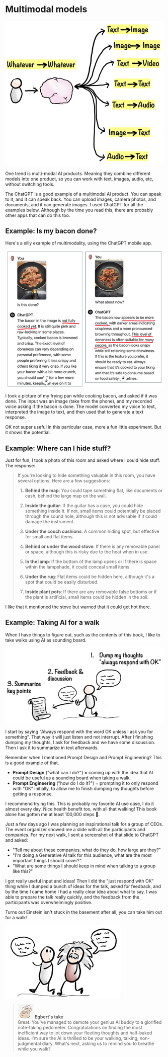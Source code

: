 # Multimodal models

![](../.gitbook/assets/080-whatever-to-whatever.png)

One trend is multi-modal AI products. Meaning they combine different models into one product, so you can work with text, images, audio, etc, without switching tools.

The ChatGPT is a good example of a multimodal AI product. You can speak to it, and it can speak back. You can upload images, camera photos, and documents, and it can generate images. I used ChatGPT for all the examples below. Although by the time you read this, there are probably other apps that can do this too.

## Example: Is my bacon done?

Here's a silly example of multimodality, using the ChatGPT mobile app.

![](../.gitbook/assets/080-bacon.png)

I took a picture of my frying pan while cooking bacon, and asked if it was done.
The input was an image (take from the phone), and my recorded voice asking if the bacon is done. The model converted my voice to text, interpreted the image to text, and then used that to generate a text response.

OK not super useful in this particular case, more a fun little experiment. But it shows the potential.

## Example: Where can I hide stuff?

Just for fun, I took a photo of this room and asked where I could hide stuff. The response:

> If you're looking to hide something valuable in this room, you have several options. Here are a few suggestions:
>
> 1. **Behind the map**: You could tape something flat, like documents or cash, behind the large map on the wall.
>
> 2. **Inside the guitar**: If the guitar has a case, you could hide something inside it. If not, small items could potentially be placed through the sound hole, although this is not advisable if it could damage the instrument.
>
> 3. **Under the couch cushions**: A common hiding spot, but effective for small and flat items.
>
> 4. **Behind or under the wood stove**: If there is any removable panel or space, although this is risky due to the heat when in use.
>
> 5. **In the lamp**: If the bottom of the lamp opens or if there is space within the lampshade, it could conceal small items.
>
> 6. **Under the rug**: Flat items could be hidden here, although it's a spot that could be easily disturbed.
>
> 7. **Inside plant pots**: If there are any removable false bottoms or if the plant is artificial, small items could be hidden in the soil.

I like that it mentioned the stove but warned that it could get hot there.

## Example: Taking AI for a walk

When I have things to figure out, such as the contents of this book, I like to take walks using AI as sounding board.

![](../.gitbook/assets/080-walking-1.png)

I start by saying "Always respond with the word OK unless I ask you for something". That way it will just listen and not interrupt. After I finishing dumping my thoughts, I ask for feedback and we have some discussion. Then I ask it to summarize in text afterwards.

Remember when I mentioned Prompt Design and Prompt Engineering? This is a good example of that.

- **Prompt Design** ("what can I do?") = coming up with the idea that AI could be useful as a sounding board when taking a walk.
- **Prompt Engineering** ("how do I do it?") = prompting it to only respond with "OK" initially, to allow me to finish dumping my thoughts before getting a response.

I recommend trying this. This is probably my favorite AI use case, I do it almost every day. Nice health benefit too, with all that walking! This book alone has gotten me at least 100,000 steps 🙂.

Just a few days ago I was planning an inspirational talk for a group of CEOs. The event organizer showed me a slide with all the participants and companies. For my next walk, I sent a screenshot of that slide to ChatGPT and asked:

- "Tell me about these companies, what do they do, how large are they?"
- "I'm doing a Generative AI talk for this audience, what are the most important things I should cover?".
- "What are some things I should keep in mind when talking to a group like this?"

I got really useful input and ideas! Then I did the "just respond with OK" thing while I dumped a bunch of ideas for the talk, asked for feedback, and by the time I came home I had a really clear idea about what to say. I was able to prepare the talk really quickly, and the feedback from the participants was overwhelmingly positive.

Turns out Einstein isn't stuck in the basement after all, you can take him out for a walk!

![](../.gitbook/assets/080-walking-2.png)

> ![alt text](../.gitbook/assets/egbert-small.png) **Egbert's take**  
> Great. You've managed to demote your genius AI buddy to a glorified note-taking pedometer. Congratulations on finding the most inefficient way to jot down your fleeting thoughts and half-baked ideas. I'm sure the AI is thrilled to be your walking, talking, non-judgmental diary. What's next, asking us to remind you to breathe while you walk?
